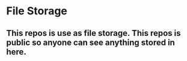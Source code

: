 # File Storage
## This repos is use as file storage. This repos is public so anyone can see anything stored in here.
